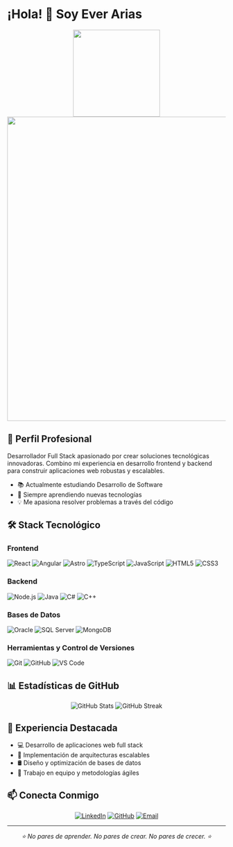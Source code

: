 # ¡Hola! 👋 Soy Ever Arias

<div align="center">
  <img src="https://github.com/7oSkaaa/7oSkaaa/blob/main/Images/Right_Side.gif?raw=true" width="200"/>
  <img src="https://media.licdn.com/dms/image/v2/D4E16AQFuJWFPne_Y9A/profile-displaybackgroundimage-shrink_350_1400/profile-displaybackgroundimage-shrink_350_1400/0/1724343173647?e=1737590400&v=beta&t=Pawv7iti6SCUWGEkGxsyGWYkw1_o9WrlfPOCNRW7XrQ" width="700"/>
</div>

## 🎯 Perfil Profesional
Desarrollador Full Stack apasionado por crear soluciones tecnológicas innovadoras. Combino mi experiencia en desarrollo frontend y backend para construir aplicaciones web robustas y escalables.
- 📚 Actualmente estudiando Desarrollo de Software
- 🌱 Siempre aprendiendo nuevas tecnologías
- 💡 Me apasiona resolver problemas a través del código

## 🛠️ Stack Tecnológico

### Frontend
![React](https://img.shields.io/badge/-React-61DAFB?style=for-the-badge&logo=react&logoColor=black)
![Angular](https://img.shields.io/badge/-Angular-DD0031?style=for-the-badge&logo=angular&logoColor=white)
![Astro](https://img.shields.io/badge/-Astro-black?style=for-the-badge&logo=astro&logoColor=BC52EE)
![TypeScript](https://img.shields.io/badge/-TypeScript-3178C6?style=for-the-badge&logo=typescript&logoColor=white)
![JavaScript](https://img.shields.io/badge/-JavaScript-black?style=for-the-badge&logo=javascript&logoColor=F7DF1E)
![HTML5](https://img.shields.io/badge/-HTML5-E34F26?style=for-the-badge&logo=html5&logoColor=white)
![CSS3](https://img.shields.io/badge/-CSS3-1572B6?style=for-the-badge&logo=css3&logoColor=white)

### Backend
![Node.js](https://img.shields.io/badge/-Node.js-339933?style=for-the-badge&logo=node.js&logoColor=white)
![Java](https://img.shields.io/badge/-Java-007396?style=for-the-badge&logo=java&logoColor=white)
![C#](https://img.shields.io/badge/-C%23-A020F0?style=for-the-badge&logo=c-sharp&logoColor=white)
![C++](https://img.shields.io/badge/-C++-00599C?style=for-the-badge&logo=c%2B%2B&logoColor=white)

### Bases de Datos
![Oracle](https://img.shields.io/badge/-Oracle-F80000?style=for-the-badge&logo=oracle&logoColor=white)
![SQL Server](https://img.shields.io/badge/-SQL%20Server-CC2927?style=for-the-badge&logo=microsoft-sql-server&logoColor=white)
![MongoDB](https://img.shields.io/badge/-MongoDB-47A248?style=for-the-badge&logo=mongodb&logoColor=white)

### Herramientas y Control de Versiones
![Git](https://img.shields.io/badge/-Git-F05032?style=for-the-badge&logo=git&logoColor=white)
![GitHub](https://img.shields.io/badge/-GitHub-181717?style=for-the-badge&logo=github&logoColor=white)
![VS Code](https://img.shields.io/badge/-VS%20Code-007ACC?style=for-the-badge&logo=visual-studio-code&logoColor=white)

## 📊 Estadísticas de GitHub

<div align="center">
  <img src="https://github-readme-stats.vercel.app/api?username=Everjam28&show_icons=true&theme=tokyonight" alt="GitHub Stats" />
  <img src="https://github-readme-streak-stats.herokuapp.com/?user=Everjam28&theme=tokyonight" alt="GitHub Streak" />
</div>

## 💼 Experiencia Destacada

- 💻 Desarrollo de aplicaciones web full stack
- 🔄 Implementación de arquitecturas escalables
- 🛢️ Diseño y optimización de bases de datos
- 🤝 Trabajo en equipo y metodologías ágiles

## 📫 Conecta Conmigo

<div align="center">
  
[![LinkedIn](https://img.shields.io/badge/-LinkedIn-0077B5?style=for-the-badge&logo=linkedin&logoColor=white)](https://www.linkedin.com/in/ever-jose-arias-meri%C3%B1o-54100514a/)
[![GitHub](https://img.shields.io/badge/-GitHub-181717?style=for-the-badge&logo=github&logoColor=white)](https://github.com/Everjam28)
[![Email](https://img.shields.io/badge/-Email-D14836?style=for-the-badge&logo=gmail&logoColor=white)](mailto:everjam28@gmail.com)

</div>

---
<div align="center">
  <i>⭐️ No pares de aprender. No pares de crear. No pares de crecer. ⭐️</i>
</div>
